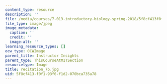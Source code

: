 ```yaml
---
content_type: resource
description: ''
file: /media/courses/7-013-introductory-biology-spring-2018/5f8cf413f0f193f6f1d2070bca735a78_recitation_7b.jpg
file_type: image/jpeg
image_metadata:
  caption: ''
  credit: ''
  image-alt: ''
learning_resource_types: []
ocw_type: OCWImage
parent_title: Instructor Insights
parent_type: ThisCourseAtMITSection
resourcetype: Image
title: recitation_7b.jpg
uid: 5f8cf413-f0f1-93f6-f1d2-070bca735a78
---
```

